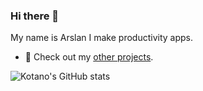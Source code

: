 ### Hi there 👋

My name is Arslan I make productivity apps.

- 🔭 Check out my [other projects](https://github.com/kotano-snippets/).

<!--
**kotano/kotano** is a ✨ _special_ ✨ repository because its `README.md` (this file) appears on your GitHub profile.

Here are some ideas to get you started:

- 🔭 I’m currently working on ...
- 🌱 I’m currently learning ...
- 👯 I’m looking to collaborate on ...
- 🤔 I’m looking for help with ...
- 💬 Ask me about ...
- 📫 How to reach me: ...
- 😄 Pronouns: ...
- ⚡ Fun fact: ...
-->

![Kotano's GitHub stats](https://github-readme-stats.vercel.app/api?username=kotano&count_private=true&theme=cobalt)

<!-- [![Top Langs](https://github-readme-stats.vercel.app/api/top-langs/?username=kotano&layout=compact&hide=html)](https://github.com/anuraghazra/github-readme-stats)
 -->
